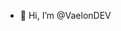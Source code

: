 - 👋 Hi, I’m @VaelonDEV

<!---
VaelonDEV/VaelonDEV is a ✨ special ✨ repository because its `README.md` (this file) appears on your GitHub profile.
You can click the Preview link to take a look at your changes.
--->
